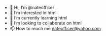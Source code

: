 - 👋 Hi, I’m @nateofficer
- 👀 I’m interested in html 
- 🌱 I’m currently learning html
- 💞️ I’m looking to collaborate on html
- 📫 How to reach me nateofficer@yahoo.com

<!---
nateofficer/nateofficer is a ✨ special ✨ repository because its `README.md` (this file) appears on your GitHub profile.
You can click the Preview link to take a look at your changes.
--->
